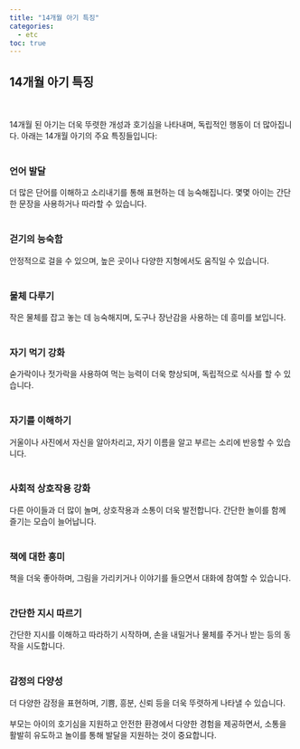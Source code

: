 ```yaml
---
title: "14개월 아기 특징"
categories: 
  - etc
toc: true
---
```

  
## 14개월 아기 특징
  <br/><br/>
14개월 된 아기는 더욱 뚜렷한 개성과 호기심을 나타내며, 독립적인 행동이 더 많아집니다. 아래는 14개월 아기의 주요 특징들입니다:
  <br/><br/>
### 언어 발달
더 많은 단어를 이해하고 소리내기를 통해 표현하는 데 능숙해집니다. 몇몇 아이는 간단한 문장을 사용하거나 따라할 수 있습니다.
  <br/><br/>
### 걷기의 능숙함
안정적으로 걸을 수 있으며, 높은 곳이나 다양한 지형에서도 움직일 수 있습니다.
  <br/><br/>
### 물체 다루기
작은 물체를 잡고 놓는 데 능숙해지며, 도구나 장난감을 사용하는 데 흥미를 보입니다.
  <br/><br/>
### 자기 먹기 강화
숟가락이나 젓가락을 사용하여 먹는 능력이 더욱 향상되며, 독립적으로 식사를 할 수 있습니다.
  <br/><br/>
### 자기를 이해하기
거울이나 사진에서 자신을 알아차리고, 자기 이름을 알고 부르는 소리에 반응할 수 있습니다.
  <br/><br/>
### 사회적 상호작용 강화
다른 아이들과 더 많이 놀며, 상호작용과 소통이 더욱 발전합니다. 간단한 놀이를 함께 즐기는 모습이 늘어납니다.
  <br/><br/>
### 책에 대한 흥미
책을 더욱 좋아하며, 그림을 가리키거나 이야기를 들으면서 대화에 참여할 수 있습니다.
  <br/><br/>
### 간단한 지시 따르기
간단한 지시를 이해하고 따라하기 시작하며, 손을 내밀거나 물체를 주거나 받는 등의 동작을 시도합니다.
  <br/><br/>
### 감정의 다양성
더 다양한 감정을 표현하며, 기쁨, 흥분, 신뢰 등을 더욱 뚜렷하게 나타낼 수 있습니다.
  <br/><br/>
부모는 아이의 호기심을 지원하고 안전한 환경에서 다양한 경험을 제공하면서, 소통을 활발히 유도하고 놀이를 통해 발달을 지원하는 것이 중요합니다.